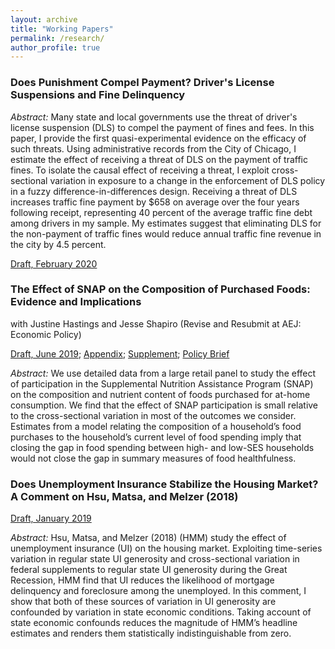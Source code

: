 ```yaml
---
layout: archive
title: "Working Papers"
permalink: /research/
author_profile: true
---
```


### Does Punishment Compel Payment? Driver's License Suspensions and Fine Delinquency

*Abstract:* Many state and local governments use the threat of driver's license suspension (DLS) to compel the payment of fines and fees. In this paper, I provide the first quasi-experimental evidence on the efficacy of such threats. Using administrative records from the City of Chicago, I estimate the effect of receiving a threat of DLS on the payment of traffic fines. To isolate the causal effect of receiving a threat, I exploit cross-sectional variation in exposure to a change in the enforcement of DLS policy in a fuzzy difference-in-differences design. Receiving a threat of DLS increases traffic fine payment by $658 on average over the four years following receipt, representing 40 percent of the average traffic fine debt among drivers in my sample. My estimates suggest that eliminating DLS for the non-payment of traffic fines would reduce annual traffic fine revenue in the city by 4.5 percent. 

[Draft, February 2020](../files/chicago_dls.pdf)

### The Effect of SNAP on the Composition of Purchased Foods: Evidence and Implications
with Justine Hastings and Jesse Shapiro (Revise and Resubmit at AEJ: Economic Policy)

[Draft, June 2019](../files/snap_nutrition.pdf); [Appendix](../files/nutr_online.pdf); [Supplement](../files/snap_nutrition_hms.pdf); [Policy Brief](https://www.ripl.org/initiatives/initiative-two-social-program-innovation-2/initiative-two-snap-nutrition/)

*Abstract:* We use detailed data from a large retail panel to study the effect of participation in the Supplemental Nutrition Assistance Program (SNAP) on the composition and nutrient content of foods purchased for at-home consumption. We find that the effect of SNAP participation is small relative to the cross-sectional variation in most of the outcomes we consider. Estimates from a model relating the composition of a household’s food purchases to the household’s current level of food spending imply that closing the gap in food spending between high- and low-SES households would not close the gap in summary measures of food healthfulness.

### Does Unemployment Insurance Stabilize the Housing Market? A Comment on Hsu, Matsa, and Melzer (2018)

[Draft, January 2019](../files/hmm_comment.pdf)

*Abstract:* Hsu, Matsa, and Melzer (2018) (HMM) study the effect of unemployment insurance (UI) on the housing market. Exploiting time-series variation in regular state UI generosity and cross-sectional variation in federal supplements to regular state UI generosity during the Great Recession, HMM find that UI reduces the likelihood of mortgage delinquency and foreclosure among the unemployed. In this comment, I show that both of these sources of variation in UI generosity are confounded by variation in state economic conditions. Taking account of state economic confounds reduces the magnitude of HMM’s headline estimates and renders them statistically indistinguishable from zero.
